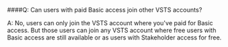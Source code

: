 ####Q:	 Can users with paid Basic access join other VSTS accounts?

A:	No, users can only join the VSTS account where you've paid for Basic access. 
But those users can join any VSTS account where free users with Basic access are still available 
or as users with Stakeholder access for free.

